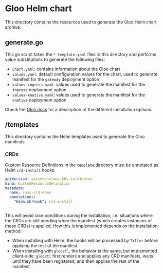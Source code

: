# Gloo Helm chart
This directory contains the resources used to generate the Gloo Helm chart archive.

## generate.go
This go script takes the `*-template.yaml` files in this directory and performs value substitutions 
to generate the following files:

- `Chart.yaml`: contains information about the Gloo chart
- `values.yaml`: default configuration values for the chart, used to generate manifest for the `gateway` deployment option
- `values-ingress.yaml`: values used to generate the manifest for the `ingress` deployment option
- `values-knative.yaml`: values used to generate the manifest for the `knative` deployment option

Check the [Gloo docs](https://gloo.solo.io/installation/quick_start/#2-choosing-a-deployment-option)
for a description of the different installation options.

## /templates
This directory contains the Helm templates used to generate the Gloo manifests.

### CRDs
Custom Resource Definitions in the `template` directory must be annotated as Helm `crd-install` hooks:

```yaml
apiVersion: apiextensions.k8s.io/v1beta1
kind: CustomResourceDefinition
metadata:
  name: some-crd-name
  annotations:
    "helm.sh/hook": crd-install
...
```
This will avoid race conditions during the installation, i.e. situations where the CRDs are still pending when the 
manifest (which creates instances of these CRDs) is applied. How this is implemented depends on the installation method:
- When installing with Helm, the hooks will be processed by `Tiller` before applying the rest of the manifest
- When installing with `glooctl`, the behavior is the same, but implemented client-side: `glooctl` first renders and 
applies any CRD manifests, waits until they have been registered, and then applies the rest of the manifest.
